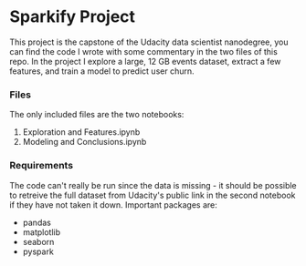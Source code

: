 # Sparkify Project

This project is the capstone of the Udacity data scientist nanodegree, you can find the code I wrote with some commentary in the two files of this repo. In the project I explore a large, 12 GB events dataset, extract a few features, and train a model to predict user churn.

### Files

The only included files are the two notebooks:

1. Exploration and Features.ipynb
2. Modeling and Conclusions.ipynb

### Requirements

The code can't really be run since the data is missing - it should be possible to retreive the full dataset from Udacity's public link in the second notebook if they have not taken it down. Important packages are:

- pandas
- matplotlib
- seaborn
- pyspark